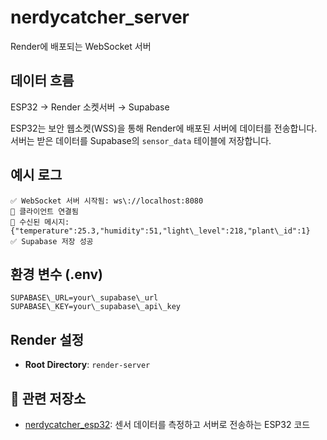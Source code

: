 
# nerdycatcher_server

Render에 배포되는 WebSocket 서버

## 데이터 흐름  
ESP32 → Render 소켓서버 → Supabase

ESP32는 보안 웹소켓(WSS)을 통해 Render에 배포된 서버에 데이터를 전송합니다.  
서버는 받은 데이터를 Supabase의 `sensor_data` 테이블에 저장합니다.

## 예시 로그
```
✅ WebSocket 서버 시작됨: ws\://localhost:8080
🤝 클라이언트 연결됨
📨 수신된 메시지: {"temperature":25.3,"humidity":51,"light\_level":218,"plant\_id":1}
✅ Supabase 저장 성공
```

## 환경 변수 (.env)
```
SUPABASE\_URL=your\_supabase\_url
SUPABASE\_KEY=your\_supabase\_api\_key
```

## Render 설정
- **Root Directory**: `render-server`

## 🔗 관련 저장소
- [nerdycatcher_esp32](https://github.com/kangsudal/nerdycatcher_esp32): 센서 데이터를 측정하고 서버로 전송하는 ESP32 코드

